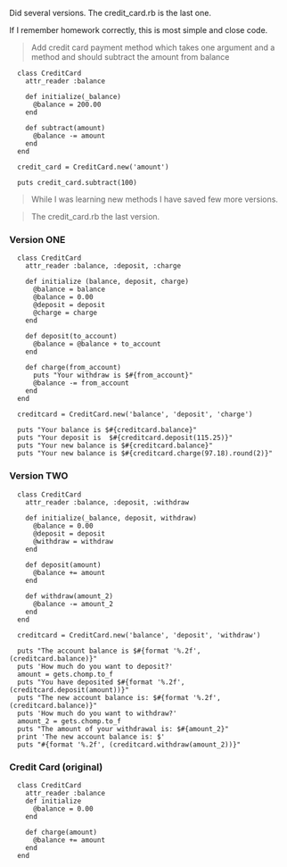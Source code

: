Did several versions. The credit_card.rb is the last one.

If I remember homework correctly, this is most simple and close code.

> Add credit card payment method which takes one argument and a method and should subtract the amount from balance

      class CreditCard
        attr_reader :balance
      
        def initialize(_balance)
          @balance = 200.00
        end
      
        def subtract(amount)
          @balance -= amount
        end
      end
      
      credit_card = CreditCard.new('amount')
      
      puts credit_card.subtract(100)

> While I was learning new methods I have saved few more versions. 

> The credit_card.rb the last version.

### Version ONE

      class CreditCard
        attr_reader :balance, :deposit, :charge
      
        def initialize (balance, deposit, charge)
          @balance = balance
          @balance = 0.00
          @deposit = deposit
          @charge = charge
        end
      
        def deposit(to_account)
          @balance = @balance + to_account
        end
      
        def charge(from_account)
          puts "Your withdraw is $#{from_account}"
          @balance -= from_account
        end
      end
      
      creditcard = CreditCard.new('balance', 'deposit', 'charge')
      
      puts "Your balance is $#{creditcard.balance}"
      puts "Your deposit is  $#{creditcard.deposit(115.25)}"
      puts "Your new balance is $#{creditcard.balance}"
      puts "Your new balance is $#{creditcard.charge(97.18).round(2)}"

### Version TWO

      class CreditCard
        attr_reader :balance, :deposit, :withdraw
      
        def initialize(_balance, deposit, withdraw)
          @balance = 0.00
          @deposit = deposit
          @withdraw = withdraw
        end
      
        def deposit(amount)
          @balance += amount
        end
      
        def withdraw(amount_2)
          @balance -= amount_2
        end
      end
      
      creditcard = CreditCard.new('balance', 'deposit', 'withdraw')
      
      puts "The account balance is $#{format '%.2f', (creditcard.balance)}"
      puts 'How much do you want to deposit?'
      amount = gets.chomp.to_f
      puts "You have deposited $#{format '%.2f', (creditcard.deposit(amount))}"
      puts "The new account balance is: $#{format '%.2f', (creditcard.balance)}"
      puts 'How much do you want to withdraw?'
      amount_2 = gets.chomp.to_f
      puts "The amount of your withdrawal is: $#{amount_2}"
      print 'The new account balance is: $'
      puts "#{format '%.2f', (creditcard.withdraw(amount_2))}"

### Credit Card (original)

      class CreditCard
        attr_reader :balance
        def initialize
          @balance = 0.00
        end
      
        def charge(amount)
          @balance += amount
        end
      end
